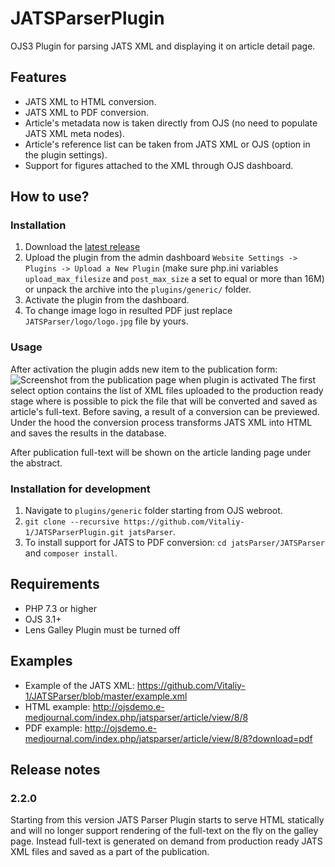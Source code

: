 # JATSParserPlugin
OJS3 Plugin for parsing JATS XML and displaying it on article detail page.
## Features 
* JATS XML to HTML conversion.
* JATS XML to PDF conversion.
* Article's metadata now is taken directly from OJS (no need to populate JATS XML meta nodes).
* Article's reference list can be taken from JATS XML or OJS (option in the plugin settings).
* Support for figures attached to the XML through OJS dashboard.
## How to use?
### Installation
1. Download the [latest release](https://github.com/Vitaliy-1/JATSParserPlugin/releases) 
2. Upload the plugin from the admin dashboard `Website Settings -> Plugins -> Upload a New Plugin` (make sure php.ini variables `upload_max_filesize` and `post_max_size` a set to equal or more than 16M) or unpack the archive into the `plugins/generic/` folder.
3. Activate the plugin from the dashboard.
4. To change image logo in resulted PDF just replace `JATSParser/logo/logo.jpg` file by yours.
### Usage
After activation the plugin adds new item to the publication form:
![Screenshot from the publication page when plugin is activated](https://github.com/Vitaliy-1/JATSParserPlugin/blob/main/images/jatsParser_scr_1.png?raw=true)
The first select option contains the list of XML files uploaded to the production ready stage where is possible to pick the file that will be converted and saved as article's full-text. Before saving, a result of a conversion can be previewed. 
Under the hood the conversion process transforms JATS XML into HTML and saves the results in the database.

After publication full-text will be shown on the article landing page under the abstract.

### Installation for development
1. Navigate to `plugins/generic` folder starting from OJS webroot.
2. `git clone --recursive https://github.com/Vitaliy-1/JATSParserPlugin.git jatsParser`.
3. To install support for JATS to PDF conversion: `cd jatsParser/JATSParser` and `composer install`.  
## Requirements
* PHP 7.3 or higher
* OJS 3.1+
* Lens Galley Plugin must be turned off
## Examples
* Example of the JATS XML: https://github.com/Vitaliy-1/JATSParser/blob/master/example.xml
* HTML example: http://ojsdemo.e-medjournal.com/index.php/jatsparser/article/view/8/8
* PDF example: http://ojsdemo.e-medjournal.com/index.php/jatsparser/article/view/8/8?download=pdf
## Release notes
### 2.2.0
Starting from this version JATS Parser Plugin starts to serve HTML statically and will no longer support rendering of the full-text on the fly on the galley page. Instead full-text is generated on demand from production ready JATS XML files and saved as a part of the publication. 

